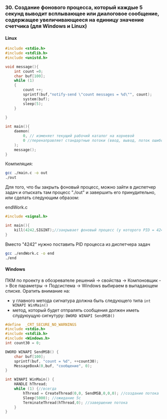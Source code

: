 ### 30. Cоздание фонового процесса, который каждые 5 секунд выводит всплывающее или диалоговое сообщение, содержащее увеличивающееся на единицу значение счетчика (для Windows и Linux)

#### Linux

```C
#include <stdio.h>
#include <stdlib.h>
#include <unistd.h>

void message(){
    int count =0;
    char buf[100];
    while (1)
    {
        count ++;
        sprintf(buf,"notify-send \"count messages = %d\"", count);
        system(buf);
        sleep(5);
    }
    
}

int main(){
    daemon(
        0, // изменяет текущий рабочий каталог на корневой
        0 //перенаправляет стандартные потоки (ввод, вывод, поток ошибок) в файл /dev/null
    );
    message();
}
```
Компиляция:
``` bash
gcc ./main.c -o out
./out
```
Для того, что бы закрыть фоновый процесс, можно зайти в диспетчер задач и отыскать там процесс "./out" и завершить его принудительно, или сделать следующим образом:

endWork.c
``` C
#include <signal.h>

int main(){
    kill(4242,SIGINT);//закрывает фоновый процесс (у которого PID = 4242) c прерыванием
}
```
Вместо "4242" нужно поставить PID процесса из диспетчера задач
``` bash
gcc ./endWork.c -o end
./end
```

#### Windows

ПКМ по проекту в обозревателе решений -> свойства -> Компоновщик -> Все параметры -> Подсистема -> Windows выбираем в выпадающем списке.
Оратить внимание на:
* у главного метода сигнатура должна быть следующего типа `int WINAPI WinMain()`
* метод, который будет отпралять сообщения должен иметь слудуюущую сигнутуру: `DWORD WINAPI SendMSB()`
``` C
#define  _CRT_SECURE_NO_WARNINGS
#include <stdio.h>
#include <stdlib.h>
#include <Windows.h>
int count30 = 0;

DWORD WINAPI SendMSB() {
	char buf[100];
	sprintf(buf, "count = %d", ++count30);
	MessageBoxA(0,buf, "сообщение", 0);
}

int WINAPI WinMain() {
	HANDLE hThread;
	while (1) {//всегда
		hThread = CreateThread(0,0, SendMSB,0,0,0); //создание потока
		Sleep(5000); //ожидание 5с
		TerminateThread(hThread,0); //завершение потока
	}
}
```